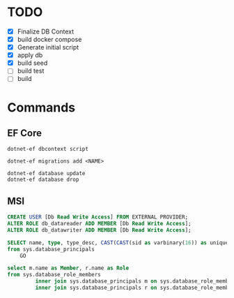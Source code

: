 # TODO

* [x] Finalize DB Context
* [x] build docker compose
* [x] Generate initial script
* [x] apply db
* [x] build seed
* [ ] build test
* [ ] build

# Commands

## EF Core

```
dotnet-ef dbcontext script

dotnet-ef migrations add <NAME>

dotnet-ef database update
dotnet-ef database drop
```

## MSI

```sql
CREATE USER [Db Read Write Access] FROM EXTERNAL PROVIDER;
ALTER ROLE db_datareader ADD MEMBER [Db Read Write Access];
ALTER ROLE db_datawriter ADD MEMBER [Db Read Write Access];

SELECT name, type, type_desc, CAST(CAST(sid as varbinary(16)) as uniqueidentifier) as appId
from sys.database_principals
    GO

select m.name as Member, r.name as Role
from sys.database_role_members
         inner join sys.database_principals m on sys.database_role_members.member_principal_id = m.principal_id
         inner join sys.database_principals r on sys.database_role_members.role_principal_id = r.principal_id
```